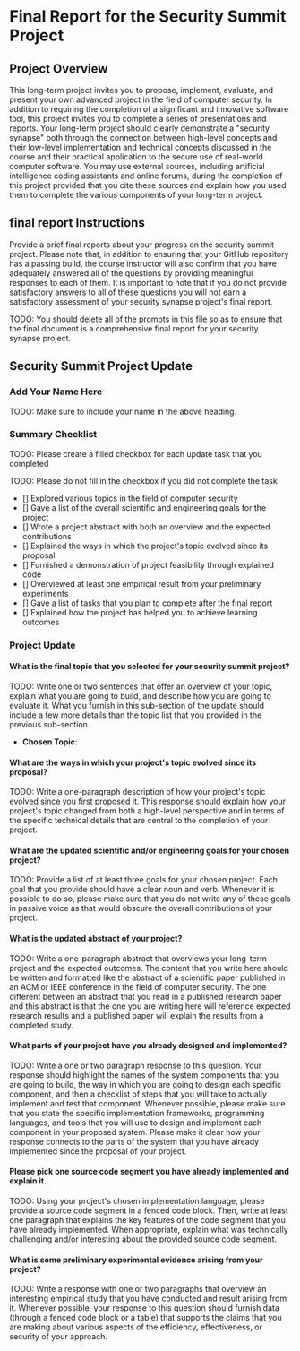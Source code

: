 # Final Report for the Security Summit Project

## Project Overview

This long-term project invites you to propose, implement, evaluate, and present
your own advanced project in the field of computer security. In addition to
requiring the completion of a significant and innovative software tool, this
project invites you to complete a series of presentations and reports. Your
long-term project should clearly demonstrate a "security synapse" both through
the connection between high-level concepts and their low-level implementation
and technical concepts discussed in the course and their practical application
to the secure use of real-world computer software. You may use external sources,
including artificial intelligence coding assistants and online forums, during
the completion of this project provided that you cite these sources and explain
how you used them to complete the various components of your long-term project.

## final report Instructions

Provide a brief final reports about your progress on the security summit
project. Please note that, in addition to ensuring that your GitHub repository
has a passing build, the course instructor will also confirm that you have
adequately answered all of the questions by providing meaningful responses to
each of them. It is important to note that if you do not provide satisfactory
answers to all of these questions you will not earn a satisfactory assessment
of your security synapse project's final report.

TODO: You should delete all of the prompts in this file so as to ensure that the
final document is a comprehensive final report for your security synapse project.

## Security Summit Project Update

### Add Your Name Here

TODO: Make sure to include your name in the above heading.

### Summary Checklist

TODO: Please create a filled checkbox for each update task that you completed

TODO: Please do not fill in the checkbox if you did not complete the task

- [] Explored various topics in the field of computer security
- [] Gave a list of the overall scientific and engineering goals for the project
- [] Wrote a project abstract with both an overview and the expected contributions
- [] Explained the ways in which the project's topic evolved since its proposal
- [] Furnished a demonstration of project feasibility through explained code
- [] Overviewed at least one empirical result from your preliminary experiments
- [] Gave a list of tasks that you plan to complete after the final report
- [] Explained how the project has helped you to achieve learning outcomes

### Project Update

#### What is the final topic that you selected for your security summit project?

TODO: Write one or two sentences that offer an overview of your topic, explain
what you are going to build, and describe how you are going to evaluate it. What
you furnish in this sub-section of the update should include a few more
details than the topic list that you provided in the previous sub-section.

- **Chosen Topic**: 

#### What are the ways in which your project's topic evolved since its proposal?

TODO: Write a one-paragraph description of how your project's topic evolved since
you first proposed it. This response should explain how your project's topic
changed from both a high-level perspective and in terms of the specific
technical details that are central to the completion of your project.

#### What are the updated scientific and/or engineering goals for your chosen project?

TODO: Provide a list of at least three goals for your chosen project. Each goal
that you provide should have a clear noun and verb. Whenever it is possible to
do so, please make sure that you do not write any of these goals in passive
voice as that would obscure the overall contributions of your project.

#### What is the updated abstract of your project?

TODO: Write a one-paragraph abstract that overviews your long-term project and
the expected outcomes. The content that you write here should be written and
formatted like the abstract of a scientific paper published in an ACM or IEEE
conference in the field of computer security. The one different between an
abstract that you read in a published research paper and this abstract is that
the one you are writing here will reference expected research results and a
published paper will explain the results from a completed study.

#### What parts of your project have you already designed and implemented?

TODO: Write a one or two paragraph response to this question. Your response
should highlight the names of the system components that you are going to build,
the way in which you are going to design each specific component, and then a
checklist of steps that you will take to actually implement and test that
component. Whenever possible, please make sure that you state the specific
implementation frameworks, programming languages, and tools that you will use to
design and implement each component in your proposed system. Please make it 
clear how your response connects to the parts of the system that you have
already implemented since the proposal of your project.

#### Please pick one source code segment you have already implemented and explain it.

TODO: Using your project's chosen implementation language, please provide a
source code segment in a fenced code block. Then, write at least one paragraph
that explains the key features of the code segment that you have already
implemented. When appropriate, explain what was technically challenging and/or
interesting about the provided source code segment.

#### What is some preliminary experimental evidence arising from your project?

TODO: Write a response with one or two paragraphs that overview an interesting
empirical study that you have conducted and result arising from it. Whenever
possible, your response to this question should furnish data (through a fenced
code block or a table) that supports the claims that you are making about
various aspects of the efficiency, effectiveness, or security of your approach.
